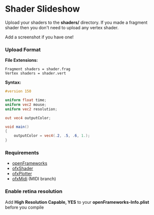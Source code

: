 # Shader Slideshow

Upload your shaders to the **shaders/** directory. If you made a fragment shader then you don't need to upload any vertex shader.

Add a screenshot if you have one!

### Upload Format

**File Extensions:**

```
Fragment shaders = shader.frag  
Vertex shaders = shader.vert
```

**Syntax:**

```glsl
#version 150

uniform float time;
uniform vec2 mouse;
uniform vec2 resolution;

out vec4 outputColor;

void main()
{ 
    outputColor = vec4(.2, .5, .6, 1.);
}
```

### Requirements

- [openFrameworks](https://github.com/openframeworks/openFrameworks)
- [ofxShader](https://github.com/patriciogonzalezvivo/ofxShader)
- [ofxPlotter](https://github.com/yeswecan/ofxPlotter)
- [ofxMidi](https://github.com/danomatika/ofxMidi) (MIDI branch)

### Enable retina resolution
Add **High Resolution Capable, YES** to your **openFrameworks-Info.plist** before you compile
